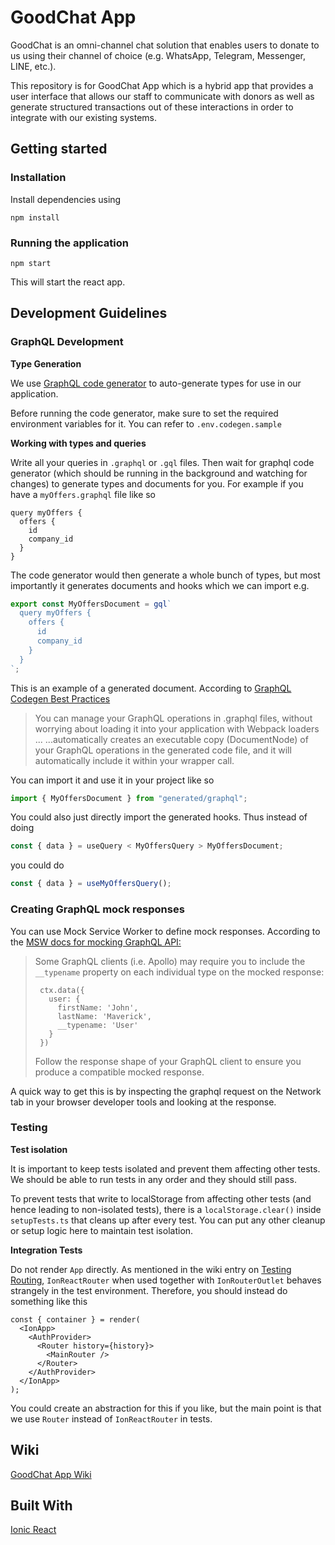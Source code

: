 # GoodChat App

GoodChat is an omni-channel chat solution that enables users to donate to us using their channel of choice (e.g. WhatsApp, Telegram, Messenger, LINE, etc.).

This repository is for GoodChat App which is a hybrid app that provides a user interface that allows our staff to communicate with donors as well as generate structured transactions out of these interactions in order to integrate with our existing systems.

## Getting started

### Installation

Install dependencies using

```
npm install
```

### Running the application

```
npm start
```

This will start the react app.

## Development Guidelines

### GraphQL Development

**Type Generation**

We use [GraphQL code generator](https://www.graphql-code-generator.com/) to auto-generate types for use in our application.

Before running the code generator, make sure to set the required environment variables for it. You can refer to `.env.codegen.sample`

**Working with types and queries**

Write all your queries in `.graphql` or `.gql` files. Then wait for graphql code generator (which should be running in the background and watching for changes) to generate types and documents for you.
For example if you have a `myOffers.graphql` file like so

```
query myOffers {
  offers {
    id
    company_id
  }
}
```

The code generator would then generate a whole bunch of types, but most importantly it generates documents and hooks which we can import e.g.

```javascript
export const MyOffersDocument = gql`
  query myOffers {
    offers {
      id
      company_id
    }
  }
`;
```

This is an example of a generated document. According to [GraphQL Codegen Best Practices](https://the-guild.dev/blog/graphql-codegen-best-practices)

> You can manage your GraphQL operations in .graphql files, without worrying about loading it into your application with Webpack loaders ...
> ...automatically creates an executable copy (DocumentNode) of your GraphQL operations in the generated code file, and it will automatically include it within your wrapper call.

You can import it and use it in your project like so

```javascript
import { MyOffersDocument } from "generated/graphql";
```

You could also just directly import the generated hooks.
Thus instead of doing

```javascript
const { data } = useQuery < MyOffersQuery > MyOffersDocument;
```

you could do

```javascript
const { data } = useMyOffersQuery();
```

### Creating GraphQL mock responses

You can use Mock Service Worker to define mock responses. According to the [MSW docs for mocking GraphQL API:](https://mswjs.io/docs/getting-started/mocks/graphql-api)

> Some GraphQL clients (i.e. Apollo) may require you to include the `__typename` property on each individual type on the mocked response:
>
> ```
>  ctx.data({
>    user: {
>      firstName: 'John',
>      lastName: 'Maverick',
>      __typename: 'User'
>    }
>  })
> ```
>
> Follow the response shape of your GraphQL client to ensure you produce a compatible mocked response.

A quick way to get this is by inspecting the graphql request on the Network tab in your browser developer tools and looking at the response.

### Testing

**Test isolation**

It is important to keep tests isolated and prevent them affecting other tests. We should be able to run tests in any order and they should still pass.

To prevent tests that write to localStorage from affecting other tests (and hence leading to non-isolated tests), there is a `localStorage.clear()` inside `setupTests.ts` that cleans up after every test.
You can put any other cleanup or setup logic here to maintain test isolation.

**Integration Tests**

Do not render `App` directly. As mentioned in the wiki entry on [Testing Routing](https://github.com/crossroads/app.goodchat.hk/wiki/Testing-Routing), `IonReactRouter` when used together with `IonRouterOutlet` behaves strangely in the test environment. Therefore, you should instead do something like this

```
const { container } = render(
  <IonApp>
    <AuthProvider>
      <Router history={history}>
        <MainRouter />
      </Router>
    </AuthProvider>
  </IonApp>
);
```

You could create an abstraction for this if you like, but the main point is that we use `Router` instead of `IonReactRouter` in tests.

## Wiki

[GoodChat App Wiki](https://github.com/crossroads/app.goodchat.hk/wiki)

## Built With

[Ionic React](https://ionicframework.com/docs/react)
